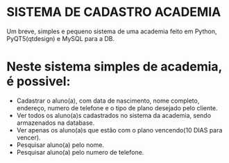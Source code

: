 # SISTEMA DE CADASTRO ACADEMIA
Um breve, simples e pequeno sistema de uma academia feito em Python, PyQT5(qtdesign) e MySQL para a DB.


# Neste sistema simples de academia, é possivel:
- Cadastrar o aluno(a), com data de nascimento, nome completo, endereço, numero de telefone e o tipo de plano desejado pelo cliente.
- Ver todos os aluno(a)s cadastrados no sistema da academia, sendo armazenados na database.
- Ver apenas os aluno(a)s que estão com o plano vencendo(10 DIAS para vencer).
- Pesquisar aluno(a) pelo nome.
- Pesquisar aluno(a) pelo numero de telefone.

